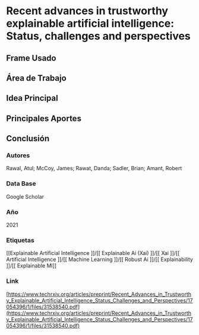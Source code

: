 # Recent advances in trustworthy explainable artificial intelligence: Status, challenges and perspectives

## Frame Usado
## Área de Trabajo
## Idea Principal
## Principales Aportes
## Conclusión

### Autores
Rawal, Atul; McCoy, James; Rawat, Danda; Sadler, Brian; Amant, Robert
### Data Base
Google Scholar
### Año
2021
### Etiquetas
[[Explainable Artificial Intelligence ]]/[[ Explainable Ai (Xai) ]]/[[ Xai ]]/[[ Artificial Intelligence ]]/[[ Machine Learning ]]/[[ Robust Ai ]]/[[ Explainability ]]/[[ Explainable Ml]]
### Link
[https://www.techrxiv.org/articles/preprint/Recent_Advances_in_Trustworthy_Explainable_Artificial_Intelligence_Status_Challenges_and_Perspectives/17054396/1/files/31538540.pdf](https://www.techrxiv.org/articles/preprint/Recent_Advances_in_Trustworthy_Explainable_Artificial_Intelligence_Status_Challenges_and_Perspectives/17054396/1/files/31538540.pdf)



